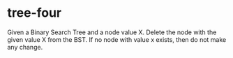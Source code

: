 # tree-four

Given a Binary Search Tree and a node value X. Delete the node with the given value X from the BST. If no node with value x exists, then do not make any change. 

